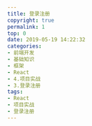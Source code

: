 ```yaml
---
title: 登录注册
copyright: true
permalink: 1
top: 0
date: 2019-05-19 14:22:32
categories:
- 前端开发
- 基础知识
- 框架
- React
- 4.项目实战
- 3.登录注册
tags:
- React
- 项目实战
- 登录注册
---
```

